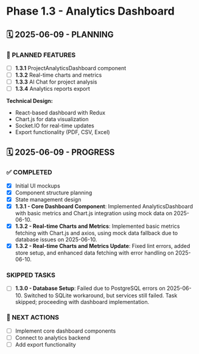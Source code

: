 # Phase 1.3 - Analytics Dashboard

## 🗓️ 2025-06-09 - PLANNING

### 🎯 PLANNED FEATURES
- [ ] **1.3.1** ProjectAnalyticsDashboard component
- [ ] **1.3.2** Real-time charts and metrics
- [ ] **1.3.3** AI Chat for project analysis
- [ ] **1.3.4** Analytics reports export

**Technical Design:**
- React-based dashboard with Redux
- Chart.js for data visualization
- Socket.IO for real-time updates
- Export functionality (PDF, CSV, Excel)

## 🗓️ 2025-06-09 - PROGRESS

### ✅ COMPLETED
- [x] Initial UI mockups
- [x] Component structure planning
- [x] State management design
- [x] **1.3.1 - Core Dashboard Component**: Implemented AnalyticsDashboard with basic metrics and Chart.js integration using mock data on 2025-06-10.
- [x] **1.3.2 - Real-time Charts and Metrics**: Implemented basic metrics fetching with Chart.js and axios, using mock data fallback due to database issues on 2025-06-10.
- [x] **1.3.2 - Real-time Charts and Metrics Update**: Fixed lint errors, added store setup, and enhanced data fetching with error handling on 2025-06-10.

### SKIPPED TASKS
- [ ] **1.3.0 - Database Setup**: Failed due to PostgreSQL errors on 2025-06-10. Switched to SQLite workaround, but services still failed. Task skipped; proceeding with dashboard implementation.

### 🎯 NEXT ACTIONS
- [ ] Implement core dashboard components
- [ ] Connect to analytics backend
- [ ] Add export functionality
